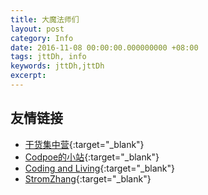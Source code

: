 ```yaml
---
title: 大魔法师们
layout: post
category: Info
date: 2016-11-08 00:00:00.000000000 +08:00
tags: jttDh, info
keywords: jttDh,jttDh
excerpt: 
---
```


## 友情链接

* [干货集中营](http://gank.io/){:target="_blank"}
* [Codpoe的小站](http://codpoe.me/){:target="_blank"}
* [Coding and Living](http://www.woaitqs.cc){:target="_blank"}
* [StromZhang](http://http://stormzhang.com){:target="_blank"}
